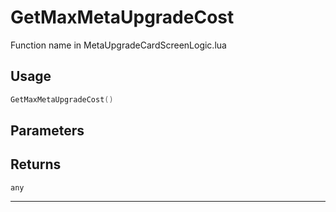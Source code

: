 # GetMaxMetaUpgradeCost
Function name in MetaUpgradeCardScreenLogic.lua
## Usage
```lua
GetMaxMetaUpgradeCost()
```
## Parameters

## Returns
`any`

---